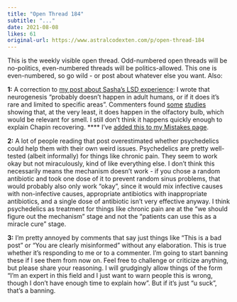 ```yaml
---
title: "Open Thread 184"
subtitle: "..."
date: 2021-08-08
likes: 61
original-url: https://www.astralcodexten.com/p/open-thread-184
---
```

This is the weekly visible open thread. Odd-numbered open threads will be no-politics, even-numbered threads will be politics-allowed. This one is even-numbered, so go wild - or post about whatever else you want. Also:

 **1:** A correction to [my post about Sasha’s LSD experience](https://astralcodexten.substack.com/p/what-should-we-make-of-sasha-chapins): I wrote that neurogenesis “probably doesn’t happen in adult humans, or if it does it’s rare and limited to specific areas”. Commenters found [some](https://www.ncbi.nlm.nih.gov/pmc/articles/PMC4071289/) [studies ](https://www.ncbi.nlm.nih.gov/pmc/articles/PMC4968158/)showing that, at the very least, it does happen in the olfactory bulb, which would be relevant for smell. I still don’t think it happens quickly enough to explain Chapin recovering. **** I’ve [added this to my Mistakes page](https://astralcodexten.substack.com/p/mistakes).

 **2:** A lot of people reading that post overestimated whether psychedelics could help them with their own weird issues. Psychedelics are pretty well-tested (albeit informally) for things like chronic pain. They seem to work okay but not miraculously, kind of like everything else. I don’t think this necessarily means the mechanism doesn’t work - if you chose a random antibiotic and took one dose of it to prevent random sinus problems, that would probably also only work “okay”, since it would mix infective causes with non-infective causes, appropriate antibiotics with inappropriate antibiotics, and a single dose of antibiotic isn’t very effective anyway. I think psychedelics as treatment for things like chronic pain are at the “we should figure out the mechanism” stage and not the “patients can use this as a miracle cure” stage.

 **3:** I’m pretty annoyed by comments that say just things like “This is a bad post” or “You are clearly misinformed” without any elaboration. This is true whether it’s responding to me or to a commenter. I’m going to start banning these if I see them from now on. Feel free to challenge or criticize anything, but please share your reasoning. I will grudgingly allow things of the form “I’m an expert in this field and I just want to warn people this is wrong, though I don’t have enough time to explain how”. But if it’s just “u suck”, that’s a banning.
